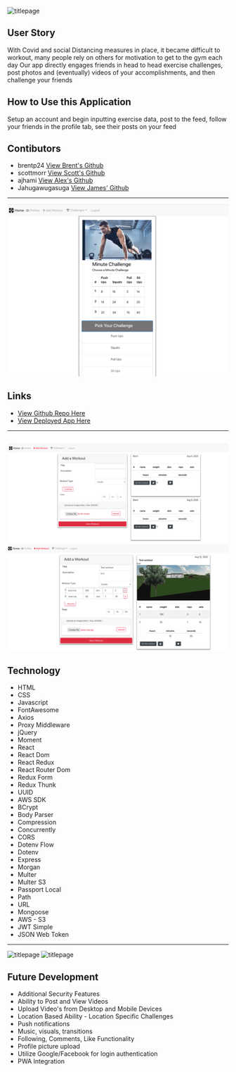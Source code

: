 
![titlepage](../public/assets/images/titlescreen.png)
## User Story
With Covid and social Distancing measures in place, it became difficult to workout, many people rely on others for motivation to get to the gym each day
Our app directly engages friends in head to head exercise challenges, post photos and (eventually) videos of your accomplishments, and then challenge your friends 

## How to Use this Application
Setup an account and begin inputting exercise data, post to the feed, follow your friends in the profile tab, see their posts on your feed



## Contibutors 
- brentp24 [View Brent's Github](https://github.com/brentp24)
- scottmorr [View Scott's Github](https://github.com/scottmorr)
- ajhami [View Alex's Github](https://github.com/ajhami)
- Jahugawugasuga [View James' Github](https://github.com/jahugawugasuga)
---
![titlepage](./client/public/assets/images/minutechallenge.png)
## Links
- [View Github Repo Here](https://github.com/ajhami/exercise_wars) 
- [ View Deployed App Here](https://morning-cove-98782.herokuapp.com/) 
---
![titlepage](./client/public/assets/images/addworkout.png)![titlepage](./client/public/assets/images/addedworkout.png)
---

## Technology 
- HTML
- CSS
- Javascript
- FontAwesome
- Axios
- Proxy Middleware
- jQuery
- Moment
- React
- React Dom
- React Redux
- React Router Dom
- Redux Form
- Redux Thunk
- UUID
- AWS SDK
- BCrypt
- Body Parser
- Compression
- Concurrently
- CORS
- Dotenv Flow
- Dotenv
- Express
- Morgan
- Multer
- Multer S3
- Passport Local
- Path
- URL
- Mongoose
- AWS - S3
- JWT Simple
- JSON Web Token
---
![titlepage](.client/public/assets/images/homepage.png)
![titlepage](.client/public/assets/images/friendpage.png)
## Future Development
- Additional Security Features
- Ability to Post and View Videos
- Upload Video's from Desktop and Mobile Devices
- Location Based Ability - Location Specific Challenges
- Push notifications 
- Music, visuals, transitions 
- Following, Comments, Like Functionality
- Profile picture upload
- Utilize Google/Facebook for login authentication
- PWA Integration

